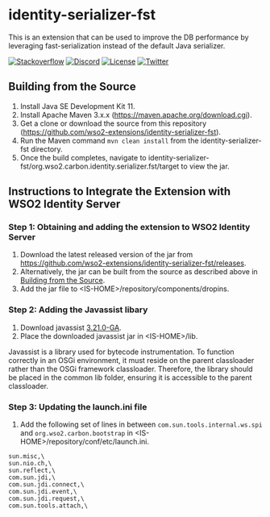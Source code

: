 # identity-serializer-fst

This is an extension that can be used to improve the DB performance by leveraging fast-serialization instead of the default Java serializer.

[![Stackoverflow](https://img.shields.io/badge/Ask%20for%20help%20on-Stackoverflow-orange)](https://stackoverflow.com/questions/tagged/wso2is)
[![Discord](https://img.shields.io/badge/Join%20us%20on-Discord-%23e01563.svg)](https://discord.gg/wso2)
[![License](https://img.shields.io/badge/License-Apache%202.0-blue.svg)](https://github.com/wso2/product-is/blob/master/LICENSE)
[![Twitter](https://img.shields.io/twitter/follow/wso2.svg?style=social&label=Follow)](https://twitter.com/intent/follow?screen_name=wso2)

## Building from the Source

1. Install Java SE Development Kit 11.
2. Install Apache Maven 3.x.x (https://maven.apache.org/download.cgi).
3. Get a clone or download the source from this repository (https://github.com/wso2-extensions/identity-serializer-fst).
4. Run the Maven command `mvn clean install` from the identity-serializer-fst directory.
5. Once the build completes, navigate to identity-serializer-fst/org.wso2.carbon.identity.serializer.fst/target to view the jar. 

## Instructions to Integrate the Extension with WSO2 Identity Server

### Step 1: Obtaining and adding the extension to WSO2 Identity Server
1. Download the latest released version of the jar from https://github.com/wso2-extensions/identity-serializer-fst/releases.
2. Alternatively, the jar can be built from the source as described above in [Building from the Source](#building-from-the-source).
3. Add the jar file to \<IS-HOME\>/repository/components/dropins.

### Step 2: Adding the Javassist libary
1. Download javassist [3.21.0-GA](https://repo1.maven.org/maven2/org/javassist/javassist/3.21.0-GA/javassist-3.21.0-GA.jar).
2. Place the downloaded javassist jar in \<IS-HOME\>/lib.

Javassist is a library used for bytecode instrumentation. To function correctly in an OSGi environment, it must reside on the parent classloader rather than the OSGi framework classloader. Therefore, the library should be placed in the common lib folder, ensuring it is accessible to the parent classloader.

### Step 3: Updating the launch.ini file
1. Add the following set of lines in between `com.sun.tools.internal.ws.spi` and  `org.wso2.carbon.bootstrap` in \<IS-HOME\>/repository/conf/etc/launch.ini.

  ```
  sun.misc,\
  sun.nio.ch,\
  sun.reflect,\
  com.sun.jdi,\
  com.sun.jdi.connect,\
  com.sun.jdi.event,\
  com.sun.jdi.request,\
  com.sun.tools.attach,\
  ```
